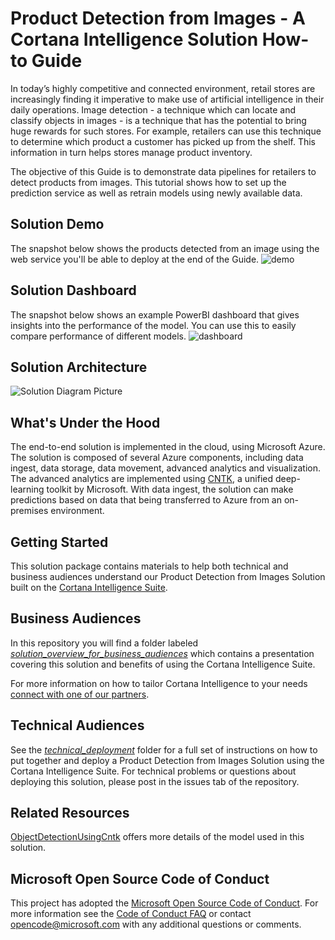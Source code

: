 # Product Detection from Images - A Cortana Intelligence Solution How-to Guide

In today’s highly competitive and connected environment, retail stores are increasingly finding it imperative to make use of artificial intelligence in their daily operations. Image detection - a technique which can locate and classify objects in images - is a technique that has the potential to bring huge rewards for such stores. For example, retailers can use this technique to determine which product a customer has picked up from the shelf. This information in turn helps stores manage product inventory.

The objective of this Guide is to demonstrate data pipelines for retailers to detect products from images.  This tutorial shows how to set up the prediction service as well as retrain models using newly available data.

## Solution Demo

The snapshot below shows the products detected from an image using the web service you'll be able to deploy at the end of the Guide.
![demo](https://cloud.githubusercontent.com/assets/9322661/25716462/1c50db4e-30cd-11e7-89e1-208dad46b4c6.PNG)

## Solution Dashboard

The snapshot below shows an example PowerBI dashboard that gives insights into the performance of the model. You can use this to easily compare performance of different models. 
![dashboard](https://cloud.githubusercontent.com/assets/9322661/25718651/d99fdb12-30d4-11e7-9b71-ab83b4adfc36.PNG)

## Solution Architecture

![Solution Diagram Picture](https://cloud.githubusercontent.com/assets/9322661/24459697/2caf4612-146a-11e7-97e7-3b628cd7f760.PNG)

## What's Under the Hood

The end-to-end solution is implemented in the cloud, using Microsoft Azure. The solution is composed of several Azure components, including data ingest, data storage, data movement, advanced analytics and visualization. The advanced analytics are implemented using [CNTK](https://github.com/Microsoft/CNTK/wiki), a unified deep-learning toolkit by Microsoft. With data ingest, the solution can make predictions based on data that being transferred to Azure from an on-premises environment.

## Getting Started

This solution package contains materials to help both technical and business audiences understand our Product Detection from Images Solution built on the [Cortana Intelligence Suite](https://www.microsoft.com/en-us/server-cloud/cortana-intelligence-suite/Overview.aspx).

## Business Audiences

In this repository you will find a folder labeled [*solution_overview_for_business_audiences*](https://github.com/Azure/cortana-intelligence-product-detection-from-images/tree/master/solution_overview_for_business_audiences) which contains a presentation covering this solution and benefits of using the Cortana Intelligence Suite.

For more information on how to tailor Cortana Intelligence to your needs [connect with one of our partners](http://aka.ms/CISFindPartner).

## Technical Audiences

See the [*technical_deployment*](https://github.com/Azure/cortana-intelligence-product-detection-from-images/tree/master/technical_deployment) folder for a full set of instructions on how to put together and deploy a Product Detection from Images Solution using the Cortana Intelligence Suite. For technical problems or questions about deploying this solution, please post in the issues tab of the repository.

## Related Resources
[ObjectDetectionUsingCntk](https://github.com/Azure/ObjectDetectionUsingCntk) offers more details of the model used in this solution.

## Microsoft Open Source Code of Conduct

This project has adopted the [Microsoft Open Source Code of Conduct](https://opensource.microsoft.com/codeofconduct/). For more information see the [Code of Conduct FAQ](https://opensource.microsoft.com/codeofconduct/faq/) or contact [opencode@microsoft.com](mailto:opencode@microsoft.com) with any additional questions or comments.
